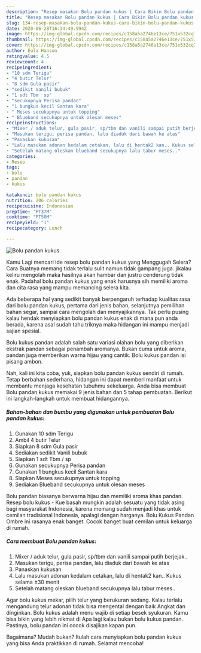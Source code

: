```yaml
---
description: "Resep masakan Bolu pandan kukus | Cara Bikin Bolu pandan kukus Yang Bikin Ngiler"
title: "Resep masakan Bolu pandan kukus | Cara Bikin Bolu pandan kukus Yang Bikin Ngiler"
slug: 134-resep-masakan-bolu-pandan-kukus-cara-bikin-bolu-pandan-kukus-yang-bikin-ngiler
date: 2020-06-28T16:34:49.994Z
image: https://img-global.cpcdn.com/recipes/c158a5a2746e13ce/751x532cq70/bolu-pandan-kukus-foto-resep-utama.jpg
thumbnail: https://img-global.cpcdn.com/recipes/c158a5a2746e13ce/751x532cq70/bolu-pandan-kukus-foto-resep-utama.jpg
cover: https://img-global.cpcdn.com/recipes/c158a5a2746e13ce/751x532cq70/bolu-pandan-kukus-foto-resep-utama.jpg
author: Eula Hanson
ratingvalue: 4.5
reviewcount: 4
recipeingredient:
- "10 sdm Terigu"
- "4 butir Telur"
- "8 sdm Gula pasir"
- "sedikit Vanili bubuk"
- "1 sdt Tbm  sp"
- "secukupnya Perisa pandan"
- "1 bungkus kecil Santan kara"
- " Meses secukupnya untuk topping"
- " Blueband secukupnya untuk olesan meses"
recipeinstructions:
- "Mixer / aduk telur, gula pasir, sp/tbm dan vanili sampai putih berjejak.."
- "Masukan terigu, perisa pandan, lalu diaduk dari bawah ke atas"
- "Panaskan kukusan"
- "Lalu masukan adonan kedalam cetakan, lalu di hentak2 kan.. Kukus selama ±30 menit"
- "Setelah matang oleskan blueband secukupnya lalu tabur meses.."
categories:
- Resep
tags:
- bolu
- pandan
- kukus

katakunci: bolu pandan kukus 
nutrition: 206 calories
recipecuisine: Indonesian
preptime: "PT37M"
cooktime: "PT50M"
recipeyield: "1"
recipecategory: Lunch

---
```



![Bolu pandan kukus](https://img-global.cpcdn.com/recipes/c158a5a2746e13ce/751x532cq70/bolu-pandan-kukus-foto-resep-utama.jpg)

Kamu Lagi mencari ide resep bolu pandan kukus yang Menggugah Selera? Cara Buatnya memang tidak terlalu sulit namun tidak gampang juga. jikalau keliru mengolah maka hasilnya akan hambar dan justru cenderung tidak enak. Padahal bolu pandan kukus yang enak harusnya sih memiliki aroma dan cita rasa yang mampu memancing selera kita.

Ada beberapa hal yang sedikit banyak berpengaruh terhadap kualitas rasa dari bolu pandan kukus, pertama dari jenis bahan, selanjutnya pemilihan bahan segar, sampai cara mengolah dan menyajikannya. Tak perlu pusing kalau hendak menyiapkan bolu pandan kukus enak di mana pun anda berada, karena asal sudah tahu triknya maka hidangan ini mampu menjadi sajian spesial.

Bolu kukus pandan adalah salah satu variasi olahan bolu yang diberikan ekstrak pandan sebagai penambah aromanya. Bukan cuma untuk aroma, pandan juga memberikan warna hijau yang cantik. Bolu kukus pandan isi pisang ambon.


Nah, kali ini kita coba, yuk, siapkan bolu pandan kukus sendiri di rumah. Tetap berbahan sederhana, hidangan ini dapat memberi manfaat untuk membantu menjaga kesehatan tubuhmu sekeluarga. Anda bisa membuat Bolu pandan kukus memakai 9 jenis bahan dan 5 tahap pembuatan. Berikut ini langkah-langkah untuk membuat hidangannya.

<!--inarticleads1-->

##### Bahan-bahan dan bumbu yang digunakan untuk pembuatan Bolu pandan kukus:

1. Gunakan 10 sdm Terigu
1. Ambil 4 butir Telur
1. Siapkan 8 sdm Gula pasir
1. Sediakan sedikit Vanili bubuk
1. Siapkan 1 sdt Tbm / sp
1. Gunakan secukupnya Perisa pandan
1. Gunakan 1 bungkus kecil Santan kara
1. Siapkan  Meses secukupnya untuk topping
1. Sediakan  Blueband secukupnya untuk olesan meses


Bolu pandan biasanya berwarna hijau dan memiliki aroma khas pandan. Resep bolu kukus - Kue basah mungkin adalah sesuatu yang tidak asing bagi masyarakat Indonesia, karena memang sudah menjadi khas untuk cemilan tradisional Indonesia, apalagi dengan harganya. Bolu Kukus Pandan Ombre ini rasanya enak banget. Cocok banget buat cemilan untuk keluarga di rumah. 

<!--inarticleads2-->

##### Cara membuat Bolu pandan kukus:

1. Mixer / aduk telur, gula pasir, sp/tbm dan vanili sampai putih berjejak..
1. Masukan terigu, perisa pandan, lalu diaduk dari bawah ke atas
1. Panaskan kukusan
1. Lalu masukan adonan kedalam cetakan, lalu di hentak2 kan.. Kukus selama ±30 menit
1. Setelah matang oleskan blueband secukupnya lalu tabur meses..


Agar bolu kukus mekar, pilih telur yang berukuran sedang. Kalau terlalu mengandung telur adonan tidak bisa mengental dengan baik Angkat dan dinginkan. Bolu kukus adalah menu wajib di setiap besek syukuran. Kamu bisa bikin yang lebih nikmat di Apa lagi kalau bukan bolu kukus pandan. Pastinya, bolu pandan ini cocok disajikan kapan pun. 

Bagaimana? Mudah bukan? Itulah cara menyiapkan bolu pandan kukus yang bisa Anda praktikkan di rumah. Selamat mencoba!
